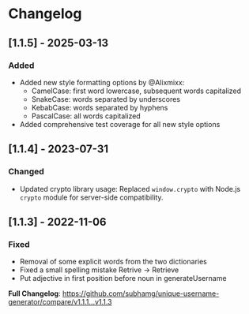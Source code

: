 # Changelog

## [1.1.5] - 2025-03-13

### Added

- Added new style formatting options by @Alixmixx:
  - CamelCase: first word lowercase, subsequent words capitalized
  - SnakeCase: words separated by underscores
  - KebabCase: words separated by hyphens
  - PascalCase: all words capitalized
- Added comprehensive test coverage for all new style options

## [1.1.4] - 2023-07-31

### Changed

- Updated crypto library usage: Replaced `window.crypto` with Node.js `crypto` module for server-side compatibility.

## [1.1.3] - 2022-11-06

### Fixed

- Removal of some explicit words from the two dictionaries
- Fixed a small spelling mistake Retrive -> Retrieve
- Put adjective in first position before noun in generateUsername

**Full Changelog**: https://github.com/subhamg/unique-username-generator/compare/v1.1.1...v1.1.3